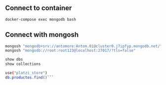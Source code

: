 ## Connect to container

```sh
docker-compose exec mongodb bash
```

## Connect with mongosh

```sh
mongosh "mongodb+srv://antomore:Antom.01@cluster0.j7ipfyp.mongodb.net/"
mongosh "mongodb://root:root123@localhost:27017/?tls=false"
```

```sh
show dbs
show collections
```

```sh
use("platzi_store")
db.productos.find()```